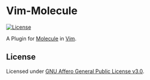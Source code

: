 # Vim-Molecule

[![License]](#license)

A Plugin for [Molecule] in [Vim].

[License]: https://img.shields.io/github/license/yangby-cryptape/vim-molecule.svg

## License

Licensed under [GNU Affero General Public License v3.0].

[GNU Affero General Public License v3.0]: LICENSE

[Molecule]: https://github.com/nervosnetwork/molecule
[Vim]: https://www.vim.org/
